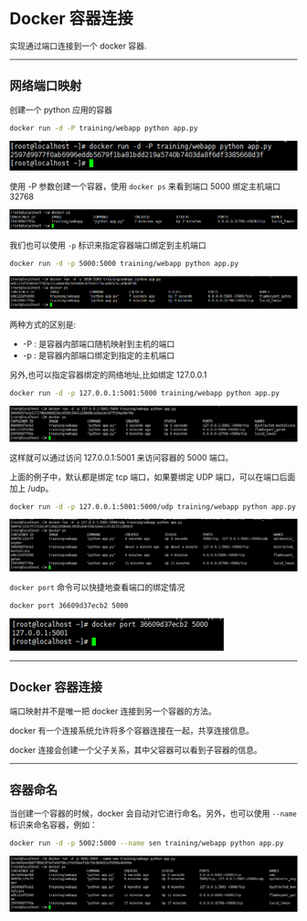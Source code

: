 # Docker 容器连接

实现通过端口连接到一个 docker 容器.

---

## 网络端口映射

创建一个 python 应用的容器

```bash
docker run -d -P training/webapp python app.py
```

![image](images/1539589803.png)

使用 -P 参数创建一个容器，使用 `docker ps` 来看到端口 5000 绑定主机端口 32768

![image](images/1539589949.png)

我们也可以使用 `-p` 标识来指定容器端口绑定到主机端口

```bash
docker run -d -p 5000:5000 training/webapp python app.py
```

![image](images/153959019.png)

两种方式的区别是:

- -P : 是容器内部端口随机映射到主机的端口
- -p : 是容器内部端口绑定到指定的主机端口

另外,也可以指定容器绑定的网络地址,比如绑定 127.0.0.1

```bash
docker run -d -p 127.0.0.1:5001:5000 training/webapp python app.py
```

![image](images/1539590356.png)

这样就可以通过访问 127.0.0.1:5001 来访问容器的 5000 端口。

上面的例子中，默认都是绑定 tcp 端口，如果要绑定 UDP 端口，可以在端口后面加上 /udp。

```bash
docker run -d -p 127.0.0.1:5001:5000/udp training/webapp python app.py
```

![image](images/1539590466.png)

`docker port` 命令可以快捷地查看端口的绑定情况

```bash
docker port 36609d37ecb2 5000
```

![image](images/1539590586.png)

---

## Docker 容器连接

端口映射并不是唯一把 docker 连接到另一个容器的方法。

docker 有一个连接系统允许将多个容器连接在一起，共享连接信息。

docker 连接会创建一个父子关系，其中父容器可以看到子容器的信息。

---

## 容器命名

当创建一个容器的时候，docker 会自动对它进行命名。另外，也可以使用 `--name` 标识来命名容器，例如：

```bash
docker run -d -p 5002:5000 --name sen training/webapp python app.py
```

![image](images/1539590846.png)
